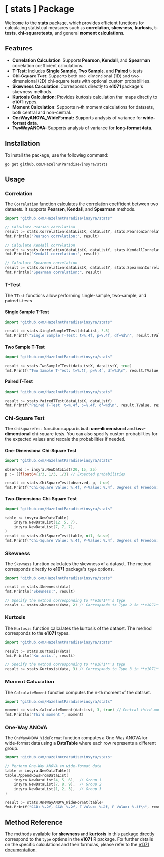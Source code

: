 # [ stats ] Package 

Welcome to the **stats** package, which provides efficient functions for calculating statistical measures such as **correlation**, **skewness**, **kurtosis**, **t-tests**, **chi-square tests**, and general **moment calculations**.

## Features

- **Correlation Calculation**: Supports **Pearson**, **Kendall**, and **Spearman** correlation coefficient calculations.
- **T-Test**: Includes **Single Sample**, **Two Sample**, and **Paired** t-tests.
- **Chi-Square Test**: Supports both one-dimensional (1D) and two-dimensional (2D) chi-square tests with optional custom probabilities.
- **Skewness Calculation**: Corresponds directly to **e1071** package's skewness methods.
- **Kurtosis Calculation**: Provides kurtosis calculation that maps directly to **e1071** types.
- **Moment Calculation**: Supports n-th moment calculations for datasets, both central and non-central.
- **OneWayANOVA_WideFormat:** Supports analysis of variance for **wide-format data**.
- **TwoWayANOVA:** Supports analysis of variance for **long-format data**.

## Installation

To install the package, use the following command:

```bash
go get github.com/HazelnutParadise/insyra/stats
```

## Usage

### Correlation

The `Correlation` function calculates the correlation coefficient between two datasets. It supports **Pearson**, **Kendall**, and **Spearman** methods.

```go
import "github.com/HazelnutParadise/insyra/stats"

// Calculate Pearson correlation
result := stats.Correlation(dataListX, dataListY, stats.PearsonCorrelation)
fmt.Println("Pearson correlation:", result)

// Calculate Kendall correlation
result := stats.Correlation(dataListX, dataListY, stats.KendallCorrelation)
fmt.Println("Kendall correlation:", result)

// Calculate Spearman correlation
result := stats.Correlation(dataListX, dataListY, stats.SpearmanCorrelation)
fmt.Println("Spearman correlation:", result)
```

### T-Test

The `TTest` functions allow performing single-sample, two-sample, and paired t-tests.

#### Single Sample T-Test

```go
import "github.com/HazelnutParadise/insyra/stats"

result := stats.SingleSampleTTest(dataList, 2.5)
fmt.Printf("Single Sample T-Test: t=%.4f, p=%.4f, df=%d\n", result.TValue, result.PValue, result.Df)
```

#### Two Sample T-Test

```go
import "github.com/HazelnutParadise/insyra/stats"

result := stats.TwoSampleTTest(dataListX, dataListY, true)
fmt.Printf("Two Sample T-Test: t=%.4f, p=%.4f, df=%d\n", result.TValue, result.PValue, result.Df)
```

#### Paired T-Test

```go
import "github.com/HazelnutParadise/insyra/stats"

result := stats.PairedTTest(dataListX, dataListY)
fmt.Printf("Paired T-Test: t=%.4f, p=%.4f, df=%d\n", result.TValue, result.PValue, result.Df)
```

### Chi-Square Test

The `ChiSquareTest` function supports both **one-dimensional** and **two-dimensional** chi-square tests. You can also specify custom probabilities for the expected values and rescale the probabilities if needed.

#### One-Dimensional Chi-Square Test

```go
import "github.com/HazelnutParadise/insyra/stats"

observed := insyra.NewDataList(20, 15, 25)
p := []float64{1/3, 1/3, 1/3} // Expected probabilities

result := stats.ChiSquareTest(observed, p, true)
fmt.Printf("Chi-Square Value: %.4f, P-Value: %.4f, Degrees of Freedom: %d\n", result.ChiSquare, result.PValue, result.Df)
```

#### Two-Dimensional Chi-Square Test

```go
import "github.com/HazelnutParadise/insyra/stats"

table := insyra.NewDataTable(
    insyra.NewDataList(12, 5, 7),
    insyra.NewDataList(7, 7, 7),
)
result := stats.ChiSquareTest(table, nil, false)
fmt.Printf("Chi-Square Value: %.4f, P-Value: %.4f, Degrees of Freedom: %d\n", result.ChiSquare, result.PValue, result.Df)
```

### Skewness

The `Skewness` function calculates the skewness of a dataset. The method corresponds directly to **e1071** package's `type` options.

```go
import "github.com/HazelnutParadise/insyra/stats"

result := stats.Skewness(data)
fmt.Println("Skewness:", result)

// Specify the method corresponding to **e1071**'s type
result := stats.Skewness(data, 2) // Corresponds to Type 2 in **e1071**
```

### Kurtosis

The `Kurtosis` function calculates the kurtosis of the dataset. The method corresponds to the **e1071** types.

```go
import "github.com/HazelnutParadise/insyra/stats"

result := stats.Kurtosis(data)
fmt.Println("Kurtosis:", result)

// Specify the method corresponding to **e1071**'s type
result := stats.Kurtosis(data, 3) // Corresponds to Type 3 in **e1071**
```

### Moment Calculation

The `CalculateMoment` function computes the n-th moment of the dataset.

```go
import "github.com/HazelnutParadise/insyra/stats"

moment := stats.CalculateMoment(dataList, 3, true) // Central third moment
fmt.Println("Third moment:", moment)
```

### One-Way ANOVA

The `OneWayANOVA_WideFormat` function computes a One-Way ANOVA for wide-format data using a **DataTable** where each row represents a different group.

```go
import "github.com/HazelnutParadise/insyra/stats"

// Perform One-Way ANOVA on wide-format data
table := insyra.NewDataTable()
table.AppendRowsFromDataList(
    insyra.NewDataList(4, 5, 6),  // Group 1
    insyra.NewDataList(7, 8, 9),  // Group 2
    insyra.NewDataList(1, 2, 3),  // Group 3
)

result := stats.OneWayANOVA_WideFormat(table)
fmt.Printf("SSB: %.2f, SSW: %.2f, F-Value: %.2f, P-Value: %.4f\n", result.SSB, result.SSW, result.FValue, result.PValue)
```

## Method Reference

The methods available for **skewness** and **kurtosis** in this package directly correspond to the `type` options in the **e1071** R package. For further details on the specific calculations and their formulas, please refer to the [e1071 documentation](https://cran.r-project.org/web/packages/e1071/e1071.pdf).
